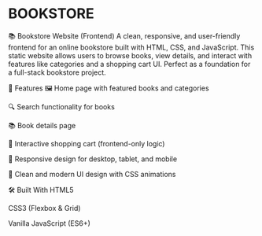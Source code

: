 # BOOKSTORE

📚 Bookstore Website (Frontend)
A clean, responsive, and user-friendly frontend for an online bookstore built with HTML, CSS, and JavaScript. This static website allows users to browse books, view details, and interact with features like categories and a shopping cart UI. Perfect as a foundation for a full-stack bookstore project.

🚀 Features
🖼️ Home page with featured books and categories

🔍 Search functionality for books

📚 Book details page

🛒 Interactive shopping cart (frontend-only logic)

📱 Responsive design for desktop, tablet, and mobile

🎨 Clean and modern UI design with CSS animations

🛠️ Built With
HTML5

CSS3 (Flexbox & Grid)

Vanilla JavaScript (ES6+)

